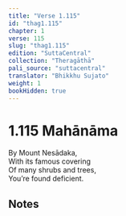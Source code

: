 ```yaml
---
title: "Verse 1.115"
id: "thag1.115"
chapter: 1
verse: 115
slug: "thag1.115"
edition: "SuttaCentral"
collection: "Theragāthā"
pali_source: "suttacentral"
translator: "Bhikkhu Sujato"
weight: 1
bookHidden: true
---
```


# 1.115 Mahānāma  

By Mount Nesādaka,  
With its famous covering  
Of many shrubs and trees,  
You’re found deficient.

## Notes